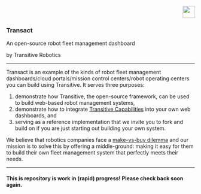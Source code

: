 <p align="right">
  <a href="https://transitiverobotics.com">
    <img src="https://transitiverobotics.com/img/logo.svg" style="height: 32px">
  </a>
</p>

### Transact
An open-source robot fleet management dashboard

by Transitive Robotics

-----

Transact is an example of the kinds of robot fleet management dashboards/cloud portals/mission control centers/robot operating centers you can build using Transitive. It serves three purposes:
1. demonstrate how Transitive, the open-source framework, can be used to build web-based robot management systems,
1. demonstrate how to integrate [Transitive Capabilities](https://transitiverobotics.com/caps/) into your own web dashboards, and
1. serving as a reference implementation that we invite you to fork and build on if you are just starting out building your own system.

We believe that robotics companies face a [make-vs-buy dilemma](https://transitiverobotics.com/blog/make-vs-buy/) and our mission is to solve this by offering a middle-ground: making it easy for them to build their own fleet management system that perfectly meets their needs.

-----

#### This is repository is work in (rapid) progress! Please check back soon again.

